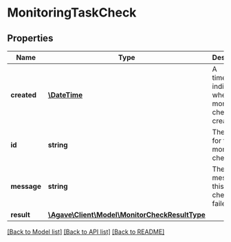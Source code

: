 # MonitoringTaskCheck

## Properties
Name | Type | Description | Notes
------------ | ------------- | ------------- | -------------
**created** | [**\DateTime**](\DateTime.md) | A timestamp indicating when this monitor check was created. | 
**id** | **string** | The UUID for this monitor check. | 
**message** | **string** | The error message if this monitor check failed. | 
**result** | [**\Agave\Client\Model\MonitorCheckResultType**](MonitorCheckResultType.md) |  | 

[[Back to Model list]](../README.md#documentation-for-models) [[Back to API list]](../README.md#documentation-for-api-endpoints) [[Back to README]](../README.md)


